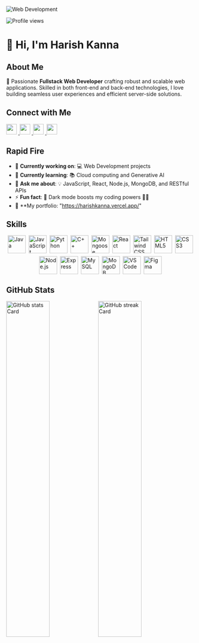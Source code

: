 ![Web Development](https://camo.githubusercontent.com/b0d12c640e969f1cff1c70bb51c8e1eedfee5f546b1b061c9d1a9a91e70d15c3/68747470733a2f2f6d617275663030312d6d742e6769746875622e696f2f5072656d69756d2d44656c69766572792f7765622e676966)

![Profile views](https://komarev.com/ghpvc/?username=HarishKanna-05&label=Profile%20views&color=0e75b6&style=flat)

# 👋 Hi, I'm Harish Kanna

## About Me
🚀 Passionate **Fullstack Web Developer** crafting robust and scalable web applications. Skilled in both front-end and back-end technologies, I love building seamless user experiences and efficient server-side solutions.

## Connect with Me
<p align="left">
  <a href="https://github.com/HarishKanna-05" target="_blank">
    <img src="https://img.shields.io/badge/GitHub-100000?style=for-the-badge&logo=github&logoColor=white" height="28" style="margin-right: 4px">
  </a>
  <a href="mailto:harishkannaaravindan@gmail.com" target="_blank">
    <img src="https://img.shields.io/badge/Gmail-D14836?style=for-the-badge&logo=gmail&logoColor=white" height="28" style="margin-right: 4px">
  </a>
  <a href="https://www.linkedin.com/in/harishkannaa" target="_blank">
    <img src="https://img.shields.io/badge/LinkedIn-0077B5?style=for-the-badge&logo=linkedin&logoColor=white" height="28" style="margin-right: 4px">
  </a>
  <a href="https://leetcode.com/u/Harish_kanna" target="_blank">
    <img src="https://img.shields.io/badge/LeetCode-FFA116?style=for-the-badge&logo=leetcode&logoColor=white" height="28" style="margin-right: 4px">
  </a>
</p>

## Rapid Fire
- 💼 **Currently working on**: 💻 Web Development projects
- 🌱 **Currently learning**: 📚 Cloud computing and Generative AI
- 💬 **Ask me about**: 💡 JavaScript, React, Node.js, MongoDB, and RESTful APIs
- ⚡ **Fun fact**: 🎢 Dark mode boosts my coding powers 🧙‍♂️
- 📁 **My portfolio: "https://harishkanna.vercel.app/"

## Skills
<div style="display: flex; flex-wrap: wrap; gap: 8px; justify-content: center;">
  <img src="https://cdn.jsdelivr.net/gh/devicons/devicon@latest/icons/java/java-original-wordmark.svg" height="48" alt="Java">
  <img src="https://cdn.jsdelivr.net/gh/devicons/devicon/icons/javascript/javascript-plain.svg" height="48" alt="JavaScript">
  <img src="https://cdn.jsdelivr.net/gh/devicons/devicon/icons/python/python-original.svg" height="48" alt="Python">
  <img src="https://cdn.jsdelivr.net/gh/devicons/devicon/icons/cplusplus/cplusplus-original.svg" height="48" alt="C++">
  <img src="https://cdn.jsdelivr.net/gh/devicons/devicon/icons/mongoose/mongoose-original.svg" height="48" alt="Mongoose">
  <img src="https://cdn.jsdelivr.net/gh/devicons/devicon/icons/react/react-original.svg" height="48" alt="React">
  <img src="https://cdn.jsdelivr.net/gh/devicons/devicon@latest/icons/tailwindcss/tailwindcss-original.svg" height="48" alt="Tailwind CSS">
  <img src="https://cdn.jsdelivr.net/gh/devicons/devicon/icons/html5/html5-original.svg" height="48" alt="HTML5">
  <img src="https://cdn.jsdelivr.net/gh/devicons/devicon/icons/css3/css3-original.svg" height="48" alt="CSS3">
  <img src="https://cdn.jsdelivr.net/gh/devicons/devicon@latest/icons/nodejs/nodejs-original-wordmark.svg" height="48" alt="Node.js">
  <img src="https://cdn.jsdelivr.net/gh/devicons/devicon/icons/express/express-original.svg" height="48" alt="Express">
  <img src="https://cdn.jsdelivr.net/gh/devicons/devicon/icons/mysql/mysql-original.svg" height="48" alt="MySQL">
  <img src="https://cdn.jsdelivr.net/gh/devicons/devicon/icons/mongodb/mongodb-original.svg" height="48" alt="MongoDB">
  <img src="https://cdn.jsdelivr.net/gh/devicons/devicon@latest/icons/vscode/vscode-original.svg" height="48" alt="VSCode">
  <img src="https://cdn.jsdelivr.net/gh/devicons/devicon@latest/icons/figma/figma-original.svg" height="48" alt="Figma">
</div>

## GitHub Stats
<p align="left">
  <img width="48%" src="https://github-readme-stats.vercel.app/api?username=HarishKanna-05&theme=react&hide_title=false&hide_rank=false&show_icons=false&include_all_commits=false&count_private=true&line_height=23" alt="GitHub stats Card" />
  <img width="48%" src="https://streak-stats.demolab.com/?user=HarishKanna-05&theme=react&hide_border=false&date_format=M+j%5B%2C+Y%5D&mode=daily&hide_total_contributions=false&hide_current_streak=false&hide_longest_streak=false&card_height=200" alt="GitHub streak Card" />
</p>
